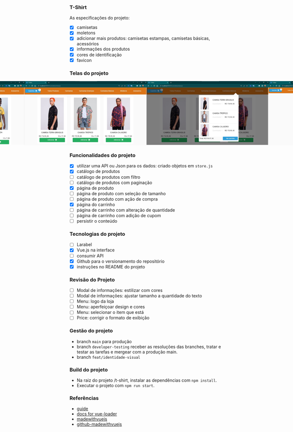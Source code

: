 ### T-Shirt

As especificações do projeto:

- [x] camisetas
- [x] moletons
- [x] adicionar mais produtos: camisetas estampas, camisetas básicas, acessórios
- [x] informações dos produtos
- [x] cores de identificação
- [x] favicon

### Telas do projeto

<p align="center" style="display: flex; align-items: flex-start; justify-content: center;">
  <img alt="versão 1.1 do projeto" title="#t-shirt" src="./.github/tela-1.jpg" width="400px">
  <img alt="versão 1.2 do projeto" title="#t-shirt" src="./.github/tela-2.jpg" width="400px">
  <img alt="versão 1.3 do projeto" title="#t-shirt" src="./.github/tela-3.jpg" width="400px">
  <img alt="versão 1.4 do projeto" title="#t-shirt" src="./.github/tela-4.jpg" width="400px">
</p>

### Funcionalidades do projeto

- [x] utilizar uma API ou Json para os dados: criado objetos em `store.js`
- [x] catálogo de produtos
- [ ] catálogo de produtos com filtro
- [ ] catálogo de produtos com paginação
- [x] página de produto
- [ ] página de produto com seleção de tamanho
- [ ] página de produto com ação de compra
- [x] página do carrinho
- [ ] página de carrinho com alteração de quantidade
- [ ] página de carrinho com adição de cupom
- [ ] persistir o conteúdo

### Tecnologias do projeto

- [ ] Larabel
- [x] Vue.js na interface
- [ ] consumir API
- [x] Github para o versionamento do repositório
- [x] instruções no README do projeto

### Revisão do Projeto

- [ ] Modal de informações: estilizar com cores
- [ ] Modal de informações: ajustar tamanho a quantidade do texto
- [ ] Menu: logo da loja
- [ ] Menu: aperfeiçoar design e cores
- [ ] Menu: selecionar o item que está
- [ ] Price: corrigir o formato de exibição

### Gestão do projeto

- branch `main` para produção
- branch `developer-testing` receber as resoluções das branches, tratar e testar as tarefas e mergear com a produção main.
- branch `feat/identidade-visual`

### Build do projeto

- Na raiz do projeto /t-shirt, instalar as dependências com `npm install`.
- Executar o projeto com `npm run start`.

### Referências

- [guide](http://vuejs-templates.github.io/webpack/)
- [docs for vue-loader](http://vuejs.github.io/vue-loader)
- [madewithvuejs](https://madewithvuejs.com/vue-cart)
- [github-madewithvuejs](https://github.com/crisgon/vue-cart)
